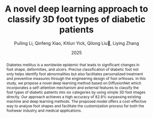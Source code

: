 ---
title: "A novel deep learning approach to classify 3D foot types of diabetic patients"
author: "Puiling Li, Qinfeng Xiao, Kitlun Yick, Qilong Liu👋, Liying Zhang"
venue: "Scientific Reports"
date: "2025"
doi: "http://dx.doi.org/10.1038/s41598-025-98471-5"
abstract: "Diabetes mellitus is a worldwide epidemic that leads to significant changes in foot shape, deformities, and ulcers. Precise classification of diabetic foot not only helps identify foot abnormalities but also facilitates personalized treatment and preventive measures through the engineering design of foot orthoses. In this study, we propose a novel deep learning method based on DiffusionNet which incorporates a self-attention mechanism and external features to classify the foot types of diabetic patients into six categories by using simple 3D foot images directly. Our approach achieves a high accuracy of 82.9% surpassing existing machine and deep learning methods. The proposed model offers a cost-effective way to analyse foot shapes and facilitate the customization process for both the footwear industry and medical applications."
---